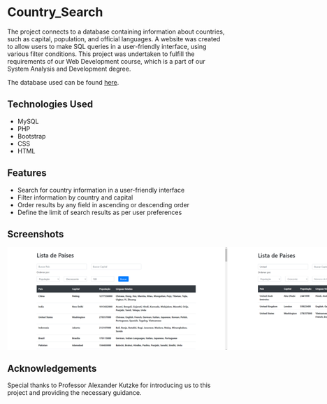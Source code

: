 # Country_Search
The project connects to a database containing information about countries, such as capital, population, and official languages. A website was created to allow users to make SQL queries in a user-friendly interface, using various filter conditions. This project was undertaken to fulfill the requirements of our Web Development course, which is a part of our System Analysis and Development degree.

The database used can be found [here](https://gist.githubusercontent.com/jaconza/1309302/raw/66caa0146c22b0bca913738b8be8ef35aea83a39/word_country_data.sql).

## Technologies Used
- MySQL
- PHP
- Bootstrap
- CSS
- HTML

## Features
- Search for country information in a user-friendly interface
- Filter information by country and capital
- Order results by any field in ascending or descending order
- Define the limit of search results as per user preferences

## Screenshots
<div style="display: flex;">
  <img src="/img/screen1.PNG" alt="first example" style="width: 100%">
  <img src="/img/screen2.PNG" alt="second example" style="width: 100%">
</div>

## Acknowledgements
Special thanks to Professor Alexander Kutzke for introducing us to this project and providing the necessary guidance.
